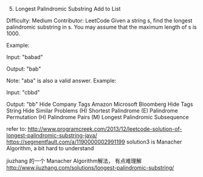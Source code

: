 5. Longest Palindromic Substring Add to List

Difficulty: Medium
Contributor: LeetCode
Given a string s, find the longest palindromic substring in s. You may assume that the maximum length of s is 1000.

Example:

Input: "babad"

Output: "bab"

Note: "aba" is also a valid answer.
Example:

Input: "cbbd"

Output: "bb"
Hide Company Tags Amazon Microsoft Bloomberg
Hide Tags String
Hide Similar Problems (H) Shortest Palindrome (E) Palindrome Permutation (H) Palindrome Pairs (M) Longest Palindromic Subsequence

refer to:
http://www.programcreek.com/2013/12/leetcode-solution-of-longest-palindromic-substring-java/
https://segmentfault.com/a/1190000002991199
solution3 is Manacher Algorithm, a bit hard to understand

jiuzhang 的一个 Manacher Algorithm解法， 有点难理解
http://www.jiuzhang.com/solutions/longest-palindromic-substring/
